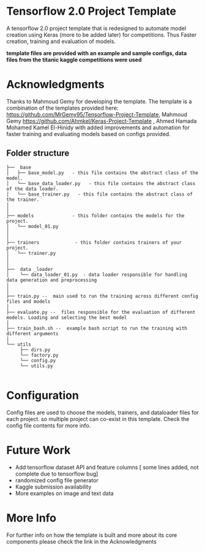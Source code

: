 
# Tensorflow 2.0 Project Template
A tensorflow 2.0 project template that is redesigned to automate model creation using Keras (more to be added later) for competitions. Thus Faster
creation, training and evaluation of models. 


**template files are provided with an example and sample configs, data files from the titanic kaggle competitions were used**


# Acknowledgments
Thanks to Mahmoud Gemy for developing the template. The template is a combination of the templates provided here:
https://github.com/MrGemy95/Tensorflow-Project-Template, Mahmoud Gemy
https://github.com/Ahmkel/Keras-Project-Template , Ahmed Hamada Mohamed Kamel El-Hinidy
with added improvements and automation for faster training and evaluating models based on configs provided.


Folder structure
--------------

```
├──  base
│   ├── base_model.py   - this file contains the abstract class of the model.
│   └── base_data_loader.py   - this file contains the abstract class of the data loader.
│   └── base_trainer.py   - this file contains the abstract class of the trainer.
│
│
├── models              - this folder contains the models for the project.
│   └── model_01.py
│
│
├── trainers             - this folder contains trainers of your project.
│   └── trainer.py
│   
│  
├──  data _loader  
│    └── data_loader_01.py  - data loader responsible for handling data generation and preprocessing
│
│
├── train.py --  main used to run the training across different config files and models
│
├── evaluate.py --  files responsible for the evaluation of different models. Loading and selecting the best model
│ 
├── train_bash.sh --  example bash script to run the training with different arguments
│
└── utils
     ├── dirs.py
     └── factory.py
     └── config.py
     └── utils.py


```

# Configuration
Config files are used to choose the models, trainers, and dataloader files for each project. so multiple project can co-exist in this template.
Check the config file contents for more info.


# Future Work
- Add tensorflow dataset API and feature columns [ some lines added, not complete due to tensorflow bug]
- randomized config file generator 
- Kaggle submission availability
- More examples on image and text data

# More Info
For further info  on how the template is built and more about its core components please check the link in the Acknowledgments
 
